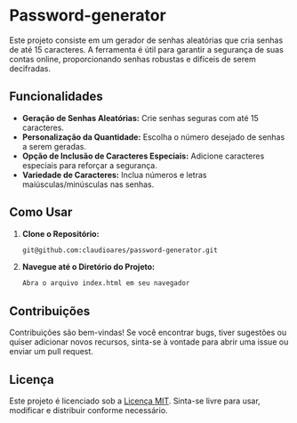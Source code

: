 # Password-generator
Este projeto consiste em um gerador de senhas aleatórias que cria senhas de até 15 caracteres. A ferramenta é útil para garantir a segurança de suas contas online, proporcionando senhas robustas e difíceis de serem decifradas.

## Funcionalidades

- **Geração de Senhas Aleatórias:** Crie senhas seguras com até 15 caracteres.
- **Personalização da Quantidade:** Escolha o número desejado de senhas a serem geradas.
- **Opção de Inclusão de Caracteres Especiais:** Adicione caracteres especiais para reforçar a segurança.
- **Variedade de Caracteres:** Inclua números e letras maiúsculas/minúsculas nas senhas.

## Como Usar

1. **Clone o Repositório:**
    ```bash
    git@github.com:claudioares/password-generator.git
    ```

2. **Navegue até o Diretório do Projeto:**
    ```bash
    Abra o arquivo index.html em seu navegador
    ```


## Contribuições

Contribuições são bem-vindas! Se você encontrar bugs, tiver sugestões ou quiser adicionar novos recursos, sinta-se à vontade para abrir uma issue ou enviar um pull request.

## Licença

Este projeto é licenciado sob a [Licença MIT](LICENSE). Sinta-se livre para usar, modificar e distribuir conforme necessário.
